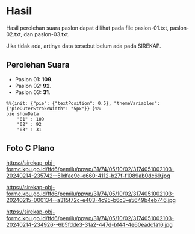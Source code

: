 # Hasil

Hasil perolehan suara paslon dapat dilihat pada file paslon-01.txt, paslon-02.txt, dan paslon-03.txt.

Jika tidak ada, artinya data tersebut belum ada pada SIREKAP.

## Perolehan Suara

 * Paslon 01: **109**.
 * Paslon 02: **92**.
 * Paslon 03: **31**.

```mermaid
%%{init: {"pie": {"textPosition": 0.5}, "themeVariables": {"pieOuterStrokeWidth": "5px"}} }%%
pie showData
    "01" : 109
    "02" : 92
    "03" : 31
```
## Foto C Plano

https://sirekap-obj-formc.kpu.go.id/ffd6/pemilu/ppwp/31/74/05/10/02/3174051002103-20240214-235742--51dfae9c-e660-4112-b27f-f1089ab0dc69.jpg

https://sirekap-obj-formc.kpu.go.id/ffd6/pemilu/ppwp/31/74/05/10/02/3174051002103-20240215-000134--a315f72c-e403-4c95-b6c3-e5649b4eb746.jpg

https://sirekap-obj-formc.kpu.go.id/ffd6/pemilu/ppwp/31/74/05/10/02/3174051002103-20240214-234926--6b5fdde3-31a2-447d-bf44-4e60eadc1a16.jpg
